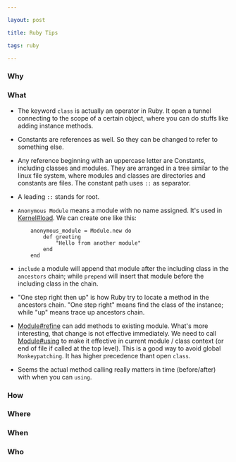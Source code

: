 ```yaml
---

layout: post

title: Ruby Tips

tags: ruby

---
```


  

  

### Why

  
  

### What

- The keyword `class` is actually an operator in Ruby. It open a tunnel connecting to the scope of a certain object, where you can do stuffs like adding instance methods.

- Constants are references as well. So they can be changed to refer to something else.

- Any reference beginning with an uppercase letter are Constants, including classes and modules. They are arranged  in a tree similar to the linux file system, where modules and classes are directories and constants are files. The constant path uses `::` as separator.

- A leading `::` stands for root.


- `Anonymous Module` means a module with no name assigned. It's used in [Kernel#load](https://docs.ruby-lang.org/en/master/Kernel.html#method-i-load). We can create one like this:

    ```
        anonymous_module = Module.new do 
            def greeting
                "Hello from another module"
            end
        end
    ```
  
  
- `include` a module will append that module after the including class in the `ancestors` chain; while `prepend` will insert that module before the including class in the chain.

- "One step right then up" is how Ruby try to locate a method in the ancestors chain. "One step right" means find the class of the instance; while "up" means trace up ancestors chain.

- [Module#refine](https://docs.ruby-lang.org/en/master/Module.html#method-i-refine) can add methods to existing module. What's more interesting, that change is not effective immediately. We need to call [Module#using](https://docs.ruby-lang.org/en/master/Module.html#method-i-using) to make it effective in current module / class context (or end of file if called at the top level). This is a good way to avoid global `Monkeypatching`. It has higher precedence thant open `class`.

- Seems the actual method calling really matters in time (before/after) with when you can `using`.

### How

  
  
  

### Where

  
  

### When

  
  
  

### Who